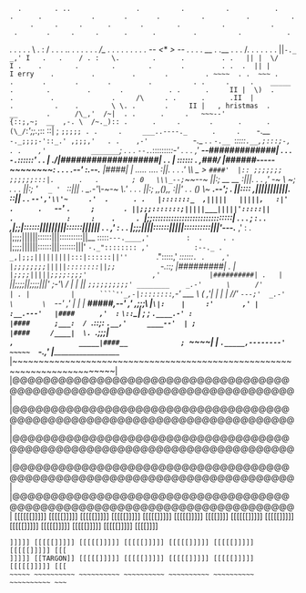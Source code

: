       .        . ..                .          .          .           .
    .      .            .       .       .          .          .          .
         .     .     .      .       .        .          .           .
     .       .     .     .      .      .         .          .           .
   .     .      .     .      .    \ . :   / .       .         .    ..     .
      .    .      .      .      .   _/\_       .      .   .     .       .
       .       .       .      . -- <_* _> --       .         .       .
   .    __  .    .___   . .      .   \/.        .      .        .        .
  .   . ||`-._  _,' I   .   .    / . :   \.        .      .         .
    .   || |  \/    I .    .        .        .        .       .         .
  .  .  || |        I erry    .         .         .       .         .
        ~~~~  . .  ~~~ .    .       .       .       .         .          .
   .     .     .    _____     .        .         .       .           .
     .      .     II |  \)  .      .         .              .     /\     .
  .      .      .II  |                   .          .    .        \ \.
    .       .     II |   , hristmas  .        __       .      /\_,'  /~|  .
  .      .     .   ~~~--'                    {::;,~;  __  ,-. \  /~._)::
     .      .     .       .      .      . (\_/`:_';;._;:: ::|  ; `;;;;; .
  .     .     ___..----._      .     .    `-.__  `-._;;;;-'::_.' ,;;;,'   .
      .    ,-'           `-._     .      .     `-.__ `:_::::`.__,;:::;-, .
    .    ,'           _______`; .     .       .     `--.`._::::::::_:-' . .
  .    ,'  ____--#############|   .       .        .    `-.`::::::'  .   .
      | ./|###################|      .         .          | ::::::     .
  ,###\/  |######-----~~~~~~~~:   .      .         .    _.--'    :_.--.___
  |####|   |   .....     .... :||.    .        .      .'  \\\     _      _>
  `####'  |:: ;;;;;;;   ;;;;;;:::|.      .   .        ; 0   \\\_--;`~~--~
         ||:;    __       __   :|||.  .    .        _,'  _-~_ \\ ~;       .
 .  .   ||:;    '  `   _ '  `  ::|||     .      _.-'\\\-~_-~   \\.'  .  .
  .    ||:;        _,,(_),,_    :||'  .      . (_)   \\\~  __.--';     .
      ||::::     ,|||||||||||.   ::||   .  .     `--','\\'~     .'  .      .
 .   |:::::::_  ,|||||   |||||,   :|'    .      .   `--' `.     ;       .
    ||;;;:::::::;|||||___|||||':::::||      .             :     :    .     .
    `|;;::::::::::::::::::::::::::::::|  .       .    .   ;     :      .
  .    ,|;;|::::::|||||||||::::::||||||       .    .     ,'      :  .      .
      |;;;||||::::::|||||::::::::::|||'---.___          ,'       :       .
      |;;;;||||||::::::|||::::::::::||__ :::::`---.____,'         :  .     .
 .    `|;;;;||||||::::::|||:::::::|||'  `-._":::::::: ,'           :--._
   .    _,|;;;|||||||||:::|::::::||''       `.":::::,'           _::::::`.
 .    ,' |;;;;;;;;|||||::::::::||;;           `-.::;            |#########|
   .  |      `|;;;;|||||;;;;:;;;'                ,'            |##########|
 .   |         `||;;;;||;;;;|||'                _;-'\          /          |
     |         ||  `;;;;;;;;;;' ________    _.-'      \      /'            |
  . |          |      ````''_,-|::::::::`,-'   ___      \   (    ,'|       |
    |          |           /___/' _`---;'  _.-'   \       \  `--' ,'       |
   |          |       ___#####,--'   ,'  ,\;;;\   |`\|:    |     :'       ,'
   |          :__.---'   |####      ,'  :` `\::`\_| ;    _;      `.____.-'
  :                      |####      ;___:  / `.::;: `.__,'     ____--'  |
  ;                      |####     /____|  \. `.;;;|                     \
  `,                _____|####__             ; `~~~~|                     |
   `._____,--------'     ~~~~~  `-._________,'       |_____________________\
 |~~~~~~~~~~~~~~~~~~~~~~~~~~~~~~~~~~~~~~~~~~~~~~~~~~~~~~~~~~~~~~~~~~~~~~~~~|
 |@@@@@@@@@@@@@@@@@@@@@@@@@@@@@@@@@@@@@@@@@@@@@@@@@@@@@@@@@@@@@@@@@@@@@@@@@|
 |@@@@@@@@@@@@@@@@@@@@@@@@@@@@@@@@@@@@@@@@@@@@@@@@@@@@@@@@@@@@@@@@@@@@@@@@@|
 |@@@@@@@@@@@@@@@@@@@@@@@@@@@@@@@@@@@@@@@@@@@@@@@@@@@@@@@@@@@@@@@@@@@@@@@@@|
 |@@@@@@@@@@@@@@@@@@@@@@@@@@@@@@@@@@@@@@@@@@@@@@@@@@@@@@@@@@@@@@@@@@@@@@@@@|
 |@@@@@@@@@@@@@@@@@@@@@@@@@@@@@@@@@@@@@@@@@@@@@@@@@@@@@@@@@@@@@@@@@@@@@@@@@|
 [[[[[[]]]]] [[[[[]]]]] [[[[[]]]]] [[[[[]]]]] [[[[[]]]]] [[[[[]]]]] [[[[]]]]
 [[[[[[]]]]] [[[[[]]]]] [[[[[]]]]] [[[[[]]]]] [[[[[]]]]] [[[[[]]]]] [[[[]]]]
 ~~~~~~~~~~~ ~~~~~~~~~~ ~~~~~~~~~~ ~~~~~~~~~~ ~~~~~~~~~~ ~~~~~~~~~~ ~~~~~~~~
 ]]]]] [[[[[]]]]] [[[[[]]]]] [[[[[]]]]] [[[[[]]]]] [[[[[]]]]] [[[[[]]]]] [[[
 ]]]]] [[TARGON]] [[[[[]]]]] [[[[[]]]]] [[[[[]]]]] [[[[[]]]]] [[[[[]]]]] [[[
 ~~~~~ ~~~~~~~~~~ ~~~~~~~~~~ ~~~~~~~~~~ ~~~~~~~~~~ ~~~~~~~~~~ ~~~~~~~~~~ ~~~
